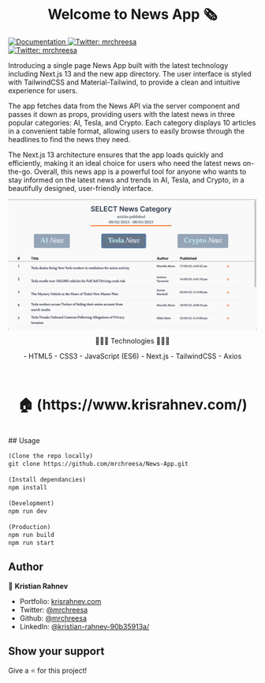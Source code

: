 <h1 align="center">Welcome to News App 🗞</h1>
<p>
  <a href="https://github.com/mrchreesa/News-App" target="_blank">
    <img alt="Documentation" src="https://img.shields.io/badge/documentation-yes-brightgreen.svg" />
  </a>
  <a href="https://twitter.com/mrchreesa" target="_blank">
    <img alt="Twitter: mrchreesa" src="https://img.shields.io/twitter/follow/mrchreesa.svg?style=social" />
  </a>
    <br/>
  <a href="https://linkedin.com/in/kristian-rahnev-90b35913a/" target="_blank">
  <img alt="Twitter: mrchreesa" src="https://img.shields.io/badge/LinkedIn-0077B5?style=for-the-badge&logo=linkedin&logoColor=white" />
  </a>
</p>
   Introducing a single page News App built with the latest technology including Next.js 13 and the new app directory. The user interface is styled with TailwindCSS and Material-Tailwind, to provide a clean and intuitive experience for users.

The app fetches data from the News API via the server component and passes it down as props, providing users with the latest news in three popular categories: AI, Tesla, and Crypto. Each category displays 10 articles in a convenient table format, allowing users to easily browse through the headlines to find the news they need.

The Next.js 13 architecture ensures that the app loads quickly and efficiently, making it an ideal choice for users who need the latest news on-the-go. Overall, this news app is a powerful tool for anyone who wants to stay informed on the latest news and trends in AI, Tesla, and Crypto, in a beautifully designed, user-friendly interface.
<br/>

<img align="center" src="/public/news-app-preview.png" alt="preview page" />

</br>
<p align="center">
 🔶🔶🔶 Technologies 🔶🔶🔶
 </p>
<p align="center">
- HTML5
- CSS3
- JavaScript (ES6)
- Next.js
- TailwindCSS
- Axios
</p>
</br>
<h1 align="center"> 🏠 (https://www.krisrahnev.com/) </h1>
</br>
## Usage

```
(Clone the repo locally)
git clone https://github.com/mrchreesa/News-App.git

(Install dependancies)
npm install

(Development)
npm run dev

(Production)
npm run build
npm run start
```

## Author

👤 **Kristian Rahnev**

- Portfolio: [krisrahnev.com](https://www.krisrahnev.com/)
- Twitter: [@mrchreesa](https://twitter.com/mrchreesa)
- Github: [@mrchreesa](https://github.com/mrchreesa)
- LinkedIn: [@kristian-rahnev-90b35913a/](https://linkedin.com/in/kristian-rahnev-90b35913a/)

## Show your support

Give a ⭐️ for this project!
